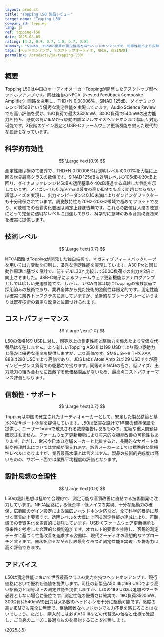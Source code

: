 ```yaml
---
layout: product
title: "Topping L50 製品レビュー"
target_name: "Topping L50"
company_id: topping
lang: ja
ref: topping-l50
date: 2025-08-05
rating: [4.2, 0.9, 0.7, 1.0, 0.7, 0.9]
summary: "SINAD 125dBの優秀な測定性能を持つヘッドホンアンプで、同等性能のより安価な代替品が存在しない高いコストパフォーマンスを実現"
tags: [ヘッドホンアンプ, デスクトップオーディオ, NFCA, 高SINAD]
permalink: /products/ja/topping-l50/
---
```


## 概要

Topping L50は中国のオーディオメーカーToppingが開発したデスクトップ型ヘッドホンアンプです。同社独自のNFCA（Nested Feedback Composite Amplifier）回路を採用し、THD+N 0.00006%、SINAD 125dB、ダイナミックレンジ145dBという優秀な測定性能を実現しています。Audio Science Reviewでも高い評価を受け、16Ω負荷で最大3500mW、300Ω負荷で540mWの出力能力を持ち、感度の高いIEMから駆動困難なフルサイズヘッドホンまで幅広く対応可能です。3段階のゲイン設定とUSB-Cファームウェア更新機能を備えた現代的な設計となっています。

## 科学的有効性

$$ \Large \text{0.9} $$

測定性能は極めて優秀で、THD+N 0.00006%は透明レベルの0.01%を大幅に上回る世界最高クラスの数値です。SINAD 125dBも透明レベルの105dBを20dB上回り、ダイナミックレンジ145dBも透明基準を40dB超過する卓越した性能を示しています。ノイズレベル0.3µVrmsは感度の高いIEMでも全く問題とならない超低ノイズを実現し、出力インピーダンス0.1Ω未満によりダンピングファクターも十分確保されています。周波数特性も20Hz-20kHz帯域で極めてフラットであり、可聴域での音質劣化要因は測定上ほぼ皆無です。これらの数値は人間の聴覚にとって完全に透明なレベルに到達しており、科学的に意味のある音質改善効果を確実に提供します。

## 技術レベル

$$ \Large \text{0.7} $$

NFCA回路はToppingが開発した独自技術で、ネガティブフィードバックループを用いて出力変動を抑制し、優秀な測定性能を実現しています。A30 Proと同じ動作原理に基づく設計で、前モデルL30と比較して300Ω負荷での出力を2倍に向上させました。USB-C端子によるファームウェア更新機能はアナログアンプとしては珍しい先進機能です。しかし、NFCA自体は既にToppingの複数製品で採用済みの技術であり、業界全体から見た技術的独創性は限定的です。測定性能は確実に業界トップクラスに達していますが、革新的なブレークスルーというよりは既存技術の着実な改良と位置づけられます。

## コストパフォーマンス

$$ \Large \text{1.0} $$

L50の価格169 USDに対し、同等以上の測定性能と駆動力を備えたより安価な代替品は存在しません。より新しいTopping A50 IIIは199 USDでより高い駆動力と僅かに優秀な歪率を提供しますが、より高価です。SMSL SH-9 THX AAA 888は290 USDでより高価であり、JDS Labs Atom Amp 2は129 USDですが高インピーダンス負荷での駆動力で劣ります。同等のSINADの高さ、低ノイズ、出力能力の組み合わせに匹敵する低価格製品がないため、最高のコストパフォーマンス評価となります。

## 信頼性・サポート

$$ \Large \text{0.7} $$

Toppingは中国の確立されたオーディオメーカーとして、安定した製品供給と基本的なサポート体制を提供しています。L50は堅実な設計で1年間の標準保証を提供し、ユーザーforumで散見される故障報告はあるものの、広範な重大問題は確認されません。ファームウェア更新機能により将来的な機能改善の可能性もあります。ただし、欧米や日本の老舗メーカーと比較すると、長期的なサポート体制や修理対応については実績が限られます。新興メーカーとしては標準的な信頼性レベルにありますが、業界最高水準とは言えません。製品の技術的完成度は高いものの、サポート面では業界平均程度の評価となります。

## 設計思想の合理性

$$ \Large \text{0.9} $$

L50の設計思想は極めて合理的で、測定可能な音質改善に直結する技術開発に注力しています。NFCA回路による低歪率・低ノイズの実現、十分な駆動力の確保、広範囲のゲイン設定による幅広いヘッドホン対応など、全て科学的根拠に基づく音質向上要素です。透明レベルを大幅に上回る測定性能の達成により、可聴域での音質劣化を実質的に排除しています。USB-Cファームウェア更新機能も将来性を考慮した合理的な機能追加です。オカルト的要素を排除し、客観的測定データに基づく性能改善を追求する姿勢は、現代オーディオの理想的なアプローチと言えます。価格を抑えながら世界最高クラスの測定性能を実現した技術力は高く評価できます。

## アドバイス

L50は測定性能において世界最高クラスの実力を持つヘッドホンアンプで、現行価格において優れた価値を提供します。同社の新製品A50 IIIは199 USDでより高い駆動力と同等以上の測定性能を提供しますが、L50の169 USDは追加パワーを必要としない場合に優位です。測定性能の優秀さは確実で、16Ω負荷3500mW、300Ω負荷540mWの出力は大多数のヘッドホンを十分に駆動可能です。感度の高いIEMでも完全に無音で、駆動困難なヘッドホンでも力不足を感じることはないでしょう。ただし、購入前には必ずA50 IIIなどの代替品の価格と仕様を確認し、ご自身のニーズに最適なものを検討することを推奨します。

(2025.8.5)
